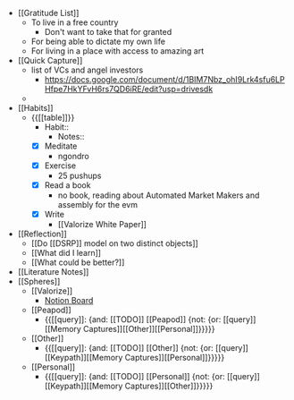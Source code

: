 - [[Gratitude List]]
    - To live in a free country
        - Don't want to take that for granted
    - For being able to dictate my own life
    - For living in a place with access to amazing art
- [[Quick Capture]]
    - list of VCs and angel investors
        - https://docs.google.com/document/d/1BIM7Nbz_ohI9Lrk4sfu6LPHfpe7HkYFvH6rs7QD6iRE/edit?usp=drivesdk
    - 
- [[Habits]]
    - {{[[table]]}}
        - Habit::
            - Notes::
        - [x] Meditate
            - ngondro
        - [x] Exercise
            - 25 pushups
        - [x] Read a book
            - no book, reading about Automated Market Makers and assembly for the evm
        - [x] Write
            - [[Valorize White Paper]]
- [[Reflection]]
    - [[Do [[DSRP]] model on two distinct objects]]
    - [[What did I learn]]
    - [[What could be better?]]
- [[Literature Notes]]
- [[Spheres]] 
    - [[Valorize]]
        - [Notion Board](https://www.notion.so/59b8a1e9f91846d0ab94ae99b008a999?v=cfc35d56c3b8498783dea4d92146aa7d)
    - [[Peapod]]
        - {{[[query]]: {and: [[TODO]] [[Peapod]] {not: {or: [[query]][[Memory Captures]][[Other]][[Personal]]}}}}}
    - [[Other]]
        - {{[[query]]: {and: [[TODO]] [[Other]] {not: {or: [[query]][[Keypath]][[Memory Captures]][[Personal]]}}}}}
    - [[Personal]]
        - {{[[query]]: {and: [[TODO]] [[Personal]] {not: {or: [[query]][[Keypath]][[Memory Captures]][[Other]]}}}}}
